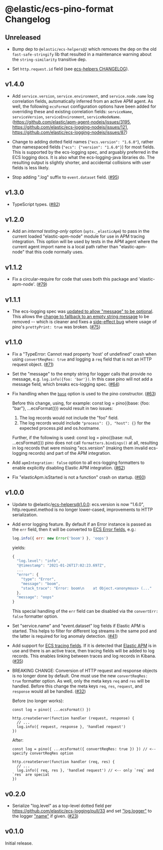 # @elastic/ecs-pino-format Changelog

## Unreleased

- Bump dep to `@elastic/ecs-helpers@2` which removes the dep on the old
  `fast-safe-stringify` lib that resulted in a maintenance warning about
  the `string-similarity` transitive dep.

- Set `http.request.id` field (see [ecs-helpers CHANGELOG](../ecs-helpers/CHANGELOG.md#v210)).

## v1.4.0

- Add `service.version`, `service.environment`, and `service.node.name` log
  correlation fields, automatically inferred from an active APM agent. As
  well, the following `ecsFormat` configuration options have been added for
  overriding these and existing correlation fields: `serviceName`,
  `serviceVersion`, `serviceEnvironment`, `serviceNodeName`.
  (https://github.com/elastic/apm-agent-nodejs/issues/3195,
  https://github.com/elastic/ecs-logging-nodejs/issues/121,
  https://github.com/elastic/ecs-logging-nodejs/issues/87)

- Change to adding dotted field names (`"ecs.version": "1.6.0"`), rather than
  namespaced fields (`"ecs": {"version": "1.6.0"}`) for most fields. This is
  supported by the ecs-logging spec, and arguably preferred in the ECS logging
  docs. It is also what the ecs-logging-java libraries do. The resulting output
  is slightly shorter, and accidental collisions with user fields is less
  likely.

- Stop adding ".log" suffix to `event.dataset` field.
  ([#95](https://github.com/elastic/ecs-logging-nodejs/issues/95))

## v1.3.0

- TypeScript types. ([#82](https://github.com/elastic/ecs-logging-nodejs/pull/82))

## v1.2.0

- Add an *internal testing-only* option (`opts._elasticApm`) to pass in the
  current loaded "elastic-apm-node" module for use in APM tracing integration.
  This option will be used by tests in the APM agent where the current agent
  import name is a local path rather than "elastic-apm-node" that this code
  normally uses.

## v1.1.2

- Fix a circular-require for code that uses both this package and
  'elastic-apm-node'.
  ([#79](https://github.com/elastic/ecs-logging-nodejs/issues/79))


## v1.1.1

- The ecs-logging spec was [updated to allow "message" to be
  optional](https://github.com/elastic/ecs-logging/pull/55). This allows the
  [change to fallback to an empty string message](https://github.com/elastic/ecs-logging-nodejs/pull/64)
  to be removed -- which is cleaner and fixes a
  [side-effect bug](https://github.com/elastic/ecs-logging-nodejs/issues/73)
  where usage of pino's `prettyPrint: true` was broken.
  ([#75](https://github.com/elastic/ecs-logging-nodejs/pull/75))

## v1.1.0

- Fix a "TypeError: Cannot read property 'host' of undefined" crash when using
  `convertReqRes: true` and logging a `req` field that is not an HTTP request
  object.
  ([#71](https://github.com/elastic/ecs-logging-nodejs/pull/71))

- Set the "message" to the empty string for logger calls that provide no
  message, e.g. `log.info({foo: 'bar'})`. In this case pino will not add a
  message field, which breaks ecs-logging spec.
  ([#64](https://github.com/elastic/ecs-logging-nodejs/pull/64))

- Fix handling when the [`base`](https://getpino.io/#/docs/api?id=base-object)
  option is used to the pino constructor.
  ([#63](https://github.com/elastic/ecs-logging-nodejs/pull/63))

  Before this change, using, for example:
        const log = pino({base: {foo: "bar"}, ...ecsFormat()})
  would result in two issues:
  1. The log records would not include the "foo" field.
  2. The log records would include `"process": {}, "host": {}` for the
     expected process.pid and os.hostname.

  Further, if the following is used:
        const log = pino({base: null, ...ecsFormat()})
  pino does not call `formatters.bindings()` at all, resulting in log
  records that were missing "ecs.version" (making them invalid ecs-logging
  records) and part of the APM integration.

- Add `apmIntegration: false` option to all ecs-logging formatters to
  enable explicitly disabling Elastic APM integration.
  ([#62](https://github.com/elastic/ecs-logging-nodejs/pull/62))

- Fix "elasticApm.isStarted is not a function" crash on startup.
  ([#60](https://github.com/elastic/ecs-logging-nodejs/issues/60))

## v1.0.0

- Update to @elastic/ecs-helpers@1.0.0: ecs.version is now "1.6.0",
  http.request.method is no longer lower-cased, improvements to HTTP
  serialization.

- Add error logging feature. By default if an Error instance is passed as the
  `err` field, then it will be converted to
  [ECS Error fields](https://www.elastic.co/guide/en/ecs/current/ecs-error.html),
  e.g.:


  ```js
  log.info({ err: new Error('boom') }, 'oops')
  ```

  yields:

  ```js
  {
    "log.level": "info",
    "@timestamp": "2021-01-26T17:02:23.697Z",
    ...
    "error": {
      "type": "Error",
      "message": "boom",
      "stack_trace": "Error: boom\n    at Object.<anonymous> (..."
    },
    "message": "oops"
  }
  ```

  This special handling of the `err` field can be disabled via the
  `convertErr: false` formatter option.

- Set "service.name" and "event.dataset" log fields if Elastic APM is started.
  This helps to filter for different log streams in the same pod and the
  latter is required for log anomaly detection.
  ([#41](https://github.com/elastic/ecs-logging-nodejs/issues/41))

- Add support for [ECS tracing fields](https://www.elastic.co/guide/en/ecs/current/ecs-tracing.html).
  If it is detected that [Elastic APM](https://www.npmjs.com/package/elastic-apm-node)
  is in use and there is an active trace, then tracing fields will be added to
  log records. This enables linking between traces and log records in Kibana.
  ([#35](https://github.com/elastic/ecs-logging-nodejs/issues/35))

- BREAKING CHANGE: Conversion of HTTP request and response objects is no longer
  done by default. One must use the new `convertReqRes: true` formatter option.
  As well, only the meta keys `req` and `res` will be handled. Before this
  change the meta keys `req`, `res`, `request`, and `response` would all be
  handled. ([#32](https://github.com/elastic/ecs-logging-nodejs/issues/32))

  Before (no longer works):

  ```
  const log = pino({ ...ecsFormat() })

  http.createServer(function handler (request, response) {
    // ...
    log.info({ request, response }, 'handled request')
  })
  ```

  After:

  ```
  const log = pino({ ...ecsFormat({ convertReqRes: true }) }) // <-- specify convertReqRes option

  http.createServer(function handler (req, res) {
    // ...
    log.info({ req, res }, 'handled request') // <-- only `req` and `res` are special
  })
  ```

## v0.2.0

- Serialize "log.level" as a top-level dotted field per
  https://github.com/elastic/ecs-logging/pull/33 and
  set ["log.logger"](https://www.elastic.co/guide/en/ecs/current/ecs-log.html#field-log-logger)
  to the logger ["name"](https://getpino.io/#/docs/api?id=name-string) if given.
  ([#23](https://github.com/elastic/ecs-logging-nodejs/pull/23))

## v0.1.0

Initial release.
